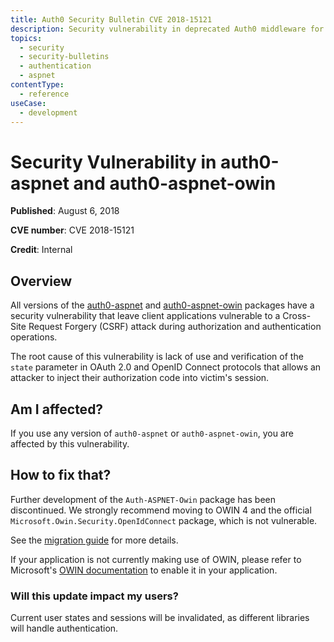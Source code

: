 ```yaml
---
title: Auth0 Security Bulletin CVE 2018-15121
description: Security vulnerability in deprecated Auth0 middleware for ASP.NET
topics:
  - security
  - security-bulletins
  - authentication
  - aspnet
contentType:
  - reference
useCase:
  - development
---
```


# Security Vulnerability in auth0-aspnet and auth0-aspnet-owin

**Published**: August 6, 2018

**CVE number**: CVE 2018-15121

**Credit**: Internal

## Overview

All versions of the [auth0-aspnet](https://github.com/auth0/auth0-aspnet) and [auth0-aspnet-owin](https://github.com/auth0/auth0-aspnet-owin) packages have a security vulnerability that leave client applications vulnerable to a Cross-Site Request Forgery (CSRF) attack during authorization and authentication operations.

The root cause of this vulnerability is lack of use and verification of the `state` parameter in OAuth 2.0 and OpenID Connect protocols that allows an attacker to inject their authorization code into victim's session.

## Am I affected?

If you use any version of `auth0-aspnet` or `auth0-aspnet-owin`, you are affected by this vulnerability.

## How to fix that?

Further development of the `Auth-ASPNET-Owin` package has been discontinued. We strongly recommend moving to OWIN 4 and the official `Microsoft.Owin.Security.OpenIdConnect` package, which is not vulnerable.

See the [migration guide](https://auth0.com/docs/quickstart/webapp/aspnet-owin/04-migrating) for more details.

If your application is not currently making use of OWIN, please refer to Microsoft's <a href="https://docs.microsoft.com/en-us/aspnet/aspnet/overview/owin-and-katana/">OWIN documentation</a> to enable it in your application.

### Will this update impact my users?

Current user states and sessions will be invalidated, as different libraries will handle authentication.
